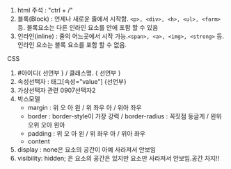 1. html 주석 : <!-- 내용작성 --> "ctrl + /"
2. 블록(Block) : 언제나 새로운 줄에서 시작함. ```<p>, <div>, <h>, <ul>, <form>``` 등. 블록요소는 다른 인라인 요소를 안에 포함 할 수 있음
3. 인라인(inline) : 줄의 어느곳에서 시작 가능.```<span>, <a>, <img>, <strong>``` 등. 인라인 요소는 블록 요소를 포함 할 수 없음.





CSS
1. #아이디{ 선언부 }  /  클래스명. { 선언부 }
2. 속성선택자 : 태그[속성="value"] {선언부}
3. 가상선택자 관련 0907선택자2
4. 박스모델
   - margin : 위 오 아 왼 / 위 좌우 아 / 위아 좌우
   - border : border-style이 가장 강력 / border-radius : 꼭짓점 둥글게 / 왼위 오위 오아 왼아
   - padding : 위 오 아 왼 / 위 좌우 아 / 위아 좌우
   - content 
5. display : none은 요소의 공간이 아예 사라져서 안보임
6. visibility: hidden; 은 요소의 공간은 있지만 요소만 사라져서 안보임.공간 차지!!